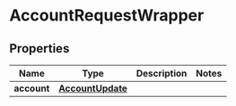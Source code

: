 

# AccountRequestWrapper

## Properties

Name | Type | Description | Notes
------------ | ------------- | ------------- | -------------
**account** | [**AccountUpdate**](AccountUpdate.md) |  | 



